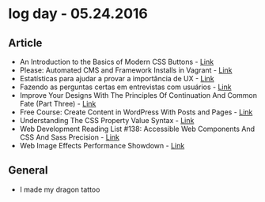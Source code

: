 # log day - 05.24.2016

## Article 

- An Introduction to the Basics of Modern CSS Buttons - [Link](https://www.sitepoint.com/modern-css-buttons/)
- Please: Automated CMS and Framework Installs in Vagrant - [Link](https://www.sitepoint.com/please-automated-cms-and-framework-installs-in-vagrant/)
- Estatísticas para ajudar a provar a importância de UX - [Link](http://arquiteturadeinformacao.com/user-experience/estatisticas-para-ajudar-a-provar-a-importancia-de-ux/)
- Fazendo as perguntas certas em entrevistas com usuários - [Link](http://arquiteturadeinformacao.com/pesquisa-com-usuarios-2/fazendo-as-perguntas-certas-em-entrevistas-com-usuarios/)
- Improve Your Designs With The Principles Of Continuation And Common Fate (Part Three) - [Link](https://www.smashingmagazine.com/2016/05/improve-your-designs-with-the-principles-of-continuation-and-common-fate-part-three/)
- Free Course: Create Content in WordPress With Posts and Pages - [Link](http://code.tutsplus.com/articles/free-course-create-content-in-wordpress-with-posts-and-pages--cms-26561)
- Understanding The CSS Property Value Syntax - [Link](https://www.smashingmagazine.com/2016/05/understanding-the-css-property-value-syntax/)
- Web Development Reading List #138: Accessible Web Components And CSS And Sass Precision - [Link](https://www.smashingmagazine.com/2016/05/web-development-reading-list-138/)
- Web Image Effects Performance Showdown - [Link](https://www.smashingmagazine.com/2016/05/web-image-effects-performance-showdown/)


## General 

- I made my dragon tattoo
